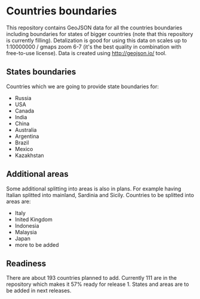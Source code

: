 # Countries boundaries
This repository contains GeoJSON data for all the countries boundaries including boundaries for states of bigger 
countries (note that this repository is currently filling).
Detalization is good for using this data on scales up to 1:10000000 / gmaps zoom 6-7 (it's the best quality in combination with free-to-use license).
Data is created using http://geojson.io/ tool.

## States boundaries
Countries which we are going to provide state boundaries for:
* Russia
* USA
* Canada
* India
* China
* Australia
* Argentina
* Brazil
* Mexico
* Kazakhstan

## Additional areas
Some additional splitting into areas is also in plans. For example having Italian splitted into mainland, Sardinia and Sicily. Countries to be splitted into areas are:
* Italy
* Inited Kingdom
* Indonesia
* Malaysia
* Japan
* more to be added

## Readiness
There are about 193 countries planned to add. Currently 111 are in the repository which makes it 57% ready for release 1. States and areas are to be added in next releases.
